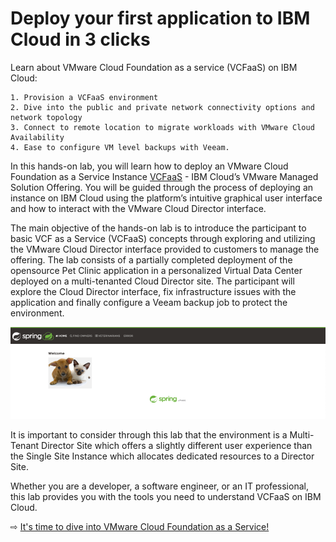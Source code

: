 # Deploy your first application to IBM Cloud in 3 clicks

Learn about VMware Cloud Foundation as a service (VCFaaS) on IBM Cloud:

    1. Provision a VCFaaS environment
    2. Dive into the public and private network connectivity options and network topology
    3. Connect to remote location to migrate workloads with VMware Cloud Availability
    4. Ease to configure VM level backups with Veeam.


In this hands-on lab, you will learn how to deploy an VMware Cloud Foundation as a Service Instance  [VCFaaS](https://www.ibm.com/cloud/vmware) - IBM Cloud’s VMware Managed Solution Offering. You will be guided through the process of deploying an instance on IBM Cloud using the platform’s intuitive graphical user interface and how to interact with the VMware Cloud Director interface.

The main objective of the hands-on lab is to introduce the participant to basic VCF as a Service (VCFaaS) concepts through exploring and utilizing the VMware Cloud Director interface provided to customers to manage the offering. 
The lab consists of a partially completed deployment of the opensource Pet Clinic application in a personalized Virtual Data Center deployed on a multi-tenanted Cloud Director site. The participant will explore the Cloud Director interface, fix infrastructure issues with the application and finally configure a Veeam backup job to protect the environment. 

![](images/00-readme-pet-clinic.png ':size=400')

It is important to consider through this lab that the environment is a Multi-Tenant Director Site which offers a slightly different user experience than the Single Site Instance which allocates dedicated resources to a Director Site. 

Whether you are a developer, a software engineer, or an IT professional, this lab provides you with the tools you need to understand VCFaaS on IBM Cloud.




⇨ [It's time to dive into VMware Cloud Foundation as a Service!](10-introduction.md)
